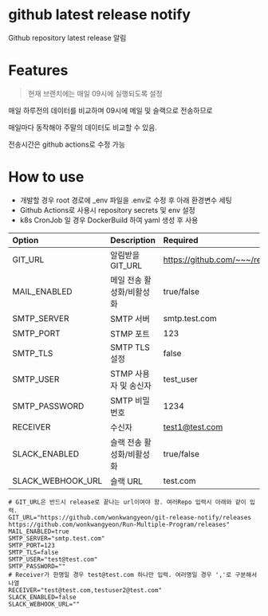 # github latest release notify

Github repository latest release 알림

# Features
> 현재 브랜치에는 매일 09시에 실행되도록 설정

매일 하루전의 데이터를 비교하며 09시에 메일 및 슬랙으로 전송하므로

매일마다 동작해야 주말의 데이터도 비교할 수 있음.

전송시간은 github actions로 수정 가능

# How to use
- 개발할 경우 root 경로에 _env 파일을 .env로 수정 후 아래 환경변수 세팅
- Github Actions로 사용시 repository secrets 및 env 설정
- k8s CronJob 일 경우 DockerBuild 하여 yaml 생성 후 사용 

| Option | Description | Required |
|:-|:-|:-|
| GIT_URL | 알림받을 GIT_URL | https://github.com/~~~/release |
| MAIL_ENABLED | 메일 전송 활성화/비활성화 | true/false |
| SMTP_SERVER | SMTP 서버 | smtp.test.com |
| SMTP_PORT | STMP 포트 | 123 |
| SMTP_TLS | SMTP TLS 설정 | false |
| SMTP_USER | STMP 사용자 및 송신자 | test_user |
| SMTP_PASSWORD | SMTP 비밀번호 | 1234 |
| RECEIVER | 수신자 | test1@test.com |
| SLACK_ENABLED | 슬랙 전송 활성화/비활성화 | true/false |
| SLACK_WEBHOOK_URL | 슬랙 URL | test.com |
```
# GIT_URL은 반드시 release로 끝나는 url이여야 함. 여러Repo 입력시 아래와 같이 입력.
GIT_URL="https://github.com/wonkwangyeon/git-release-notify/releases
https://github.com/wonkwangyeon/Run-Multiple-Program/releases"
MAIL_ENABLED=true
SMTP_SERVER="smtp.test.com"
SMTP_PORT=123
SMTP_TLS=false
SMTP_USER="test@test.com"
SMTP_PASSWORD=""
# Receiver가 한명일 경우 test@test.com 하나만 입력. 여러명일 경우 ','로 구분해서 나열
RECEIVER="test@test.com,testuser2@test.com"
SLACK_ENABLED=false
SLACK_WEBHOOK_URL=""
```
